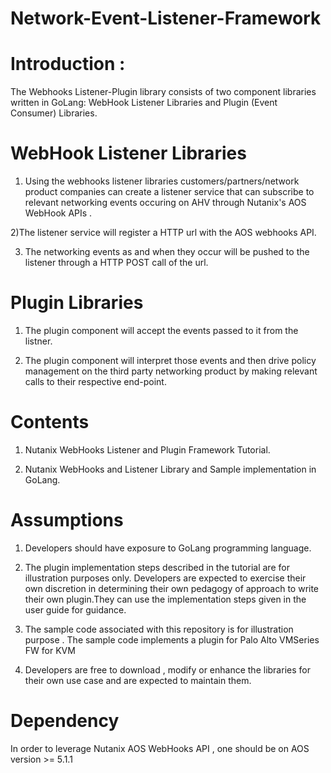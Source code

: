 # Network-Event-Listener-Framework

# Introduction : 
The Webhooks Listener-Plugin library consists of two component libraries written in GoLang: WebHook Listener Libraries and Plugin (Event Consumer) Libraries. 


# WebHook Listener Libraries

1) Using the webhooks listener libraries customers/partners/network product companies can create a listener service that can subscribe to relevant networking events occuring on AHV through Nutanix's AOS WebHook APIs . 

2)The listener service will register a HTTP url with the AOS webhooks API.

3) The networking events as and when they occur  will be pushed to the listener through a HTTP POST call of the url.

# Plugin Libraries

1) The plugin component will accept the events passed to it from the listner.

2) The plugin component will interpret those events and then drive policy management on the third party networking product by making relevant calls to their respective end-point.

# Contents

1) Nutanix WebHooks Listener and Plugin Framework Tutorial.

2) Nutanix WebHooks and Listener Library and Sample implementation in GoLang.

# Assumptions

1) Developers should have exposure to GoLang programming language.

2) The plugin implementation steps described in the tutorial are for illustration purposes only. Developers are expected to exercise their own discretion in determining their own pedagogy of approach to write their own plugin.They can use the implementation steps given in the user guide for guidance.

3) The sample code associated with this repository is for illustration purpose . The sample code implements a plugin for Palo Alto VMSeries FW for KVM 

4) Developers are free to download , modify or enhance the libraries for their own use case and are expected to maintain them.


# Dependency

In order to leverage Nutanix AOS WebHooks API , one should be on AOS version >= 5.1.1

